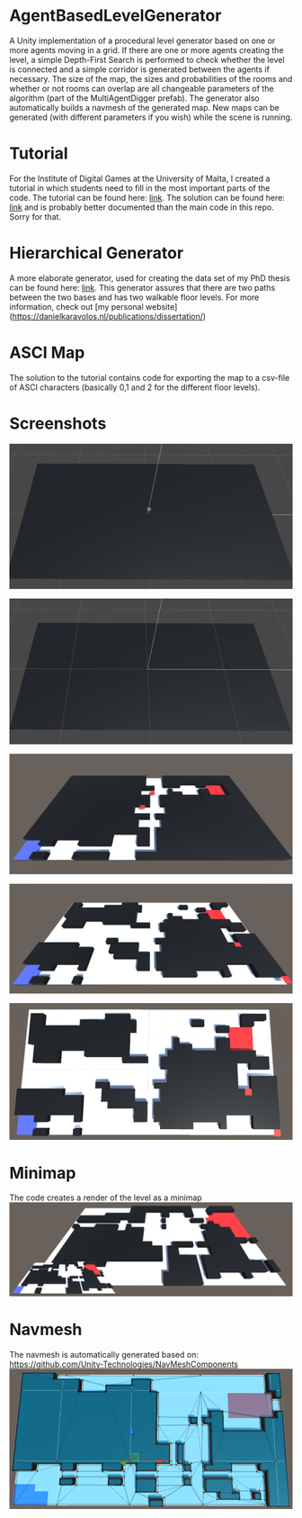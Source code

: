 # AgentBasedLevelGenerator
A Unity implementation of a procedural level generator based on one or more agents moving in a grid. If there are one or more agents creating the level, a simple Depth-First Search is performed to check whether the level is connected and a simple corridor is generated between the agents if necessary. The size of the map, the sizes and probabilities of the rooms and whether or not rooms can overlap are all changeable parameters of the algorithm (part of the MultiAgentDigger prefab). The generator also automatically builds a navmesh of the generated map. New maps can be generated (with different parameters if you wish) while the scene is running.

# Tutorial
For the Institute of Digital Games at the University of Malta, I created a tutorial in which students need to fill in the most important parts of the code. The tutorial can be found here: [link](https://github.com/DKaravolos/AgentBasedLevelGenerator/blob/master/AgentBasedLevelGenerator_Tutorial.zip). 
The solution can be found here: [link](https://github.com/DKaravolos/AgentBasedLevelGenerator/blob/master/AgentBasedLevelGenerator_Tutorial_Solution.zip) and is probably better documented than the main code in this repo. Sorry for that. 

# Hierarchical Generator
A more elaborate generator, used for creating the data set of my PhD thesis can be found here: [link](https://drive.google.com/open?id=1B4m5XwY5fk6RjYIgG7YFPonKj0v3nc9c). This generator assures that there are two paths between the two bases and has two walkable floor levels. For more information, check out [my personal website] (https://danielkaravolos.nl/publications/dissertation/)

# ASCI Map
The solution to the tutorial contains code for exporting the map to a csv-file of ASCI characters (basically 0,1 and 2 for the different floor levels).

# Screenshots
![Gif 1v10](https://github.com/DKaravolos/AgentBasedLevelGenerator/blob/master/1vs10.gif)

![Gif 1vs10](https://github.com/DKaravolos/AgentBasedLevelGenerator/blob/master/1vs10_2.gif)

![Screenshot 1](/Screenshots/snapshot1.PNG?raw=true "Screenshot 1")

![Screenshot 2](/Screenshots/snapshot2.PNG?raw=true "Screenshot 2")

![Screenshot 3](/Screenshots/snapshot3.PNG?raw=true "Screenshot 3")

# Minimap
The code creates a render of the level as a minimap
![It has a minimap!](/Screenshots/snapshot4_minimap.PNG?raw=true "Minimap")

# Navmesh
The navmesh is automatically generated based on: https://github.com/Unity-Technologies/NavMeshComponents
![NavMesh](/Screenshots/navmesh.PNG?raw=true "Navmesh Example")
